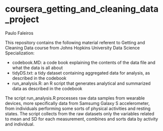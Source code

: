 # coursera_getting_and_cleaning_data_project

Paulo Faleiros

This repository contains the following material referent to Getting and Cleaning Data course from Johns Hopkins University Data Science Specialization:
- codebook.MD: a code book explaining the contents of the data file and what the data is all about
- tidyDS.txt: a tidy dataset containing aggregated data for analysis, as described in the codebook
- run_analysis.R: an R script that generates analytical and summarized data as described in the codebook

The script run_analysis.R processes raw data samples from wearable devices, more specifically data from Samsumg Galaxy S accelerometer, from individuals performing some sorts of physical activities and resting states. The script collects from the raw datasets only the variables related to mean and SD for each measurement, combines and sorts data by activity and individual. 
